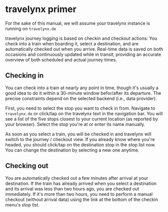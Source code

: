# travelynx primer

For the sake of this manual, we will assume your travelynx instance is running
on `travelynx.de`

travelynx journey logging is based on checkin and checkout actions: You check
into a train when boarding it, select a destination, and are automatically
checked out when you arrive. Real-time data is saved on both occasions and
continuously updated while in transit, providing an accurate overview of both
scheduled and actual journey times.

## Checking in

You can check into a train at nearly any point in time, though it's usually a
good idea to do it within a 30-minute window befor/after its departure. The
precise constraints depend on the selected backend (i.e., data provider).

First, you need to select the stop you want to check in from.  Navigate to
`travelynx.de` or click/tap on the travelynx text in the navigation bar. You
will see a list of the five stops closest to your current location (as reported
by your browser). Select the stop you're at or enter its name manually.

As soon as you select a train, you will be checked in and travelynx will switch
to the journey / checkout view. If you already know where you're headed, you
should click/tap on the destination stop in the stop list now. You can change
the destination by selecting a new one anytime.

## Checking out

You are automatically checked out a few minutes after arrival at your
destination. If the train has already arrived when you select a destination and
its arrival was less than two hours ago, you are checked out immediately.  If
it's more than two hours, you need to perform a manual checkout (without
arrival data) using the link at the bottom of the checkin menu's stop list.

